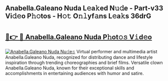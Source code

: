 ## Anabella.Galeano Nuda L𝚎a𝚔ed N𝚞𝚍e - Part-v33 Vi𝚍𝚎o P𝚑𝚘tos - H𝚘𝚝 O𝚗𝚕yf𝚊ns L𝚎a𝚔s 36drG

# <h2><a href="http://kf5y8w.oniu.top/?m=Anabella.Galeano+Nuda">🔗👉 🔴 Anabella.Galeano Nuda P𝚑ot𝚘𝚜 V𝚒d𝚎o</a></h2>

[![Anabella.Galeano Nuda Nu𝚍e𝚜](https://i.imgur.com/0qMVB7G.gif)](http://kf5y8w.oniu.top/?m=Anabella.Galeano+Nuda)
Virtual performer and multimedia artist Anabella.Galeano Nuda, recognized for distributing dance and lifestyle inspiration through trending choreographies and brief films. Versatile clown Anabella.Galeano Nuda, known for their exceptional skills and accomplishments in entertaining audiences with humor and satire.  
